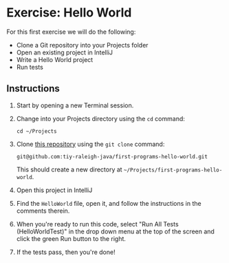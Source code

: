 # Exercise: Hello World

For this first exercise we will do the following:

* Clone a Git repository into your Projects folder
* Open an existing project in IntelliJ
* Write a Hello World project
* Run tests

## Instructions

1. Start by opening a new Terminal session.

2. Change into your Projects directory using the `cd` command: 

	`cd ~/Projects`

3. Clone [this repository](https://github.com/tiy-raleigh-java/first-programs-hello-world) using the `git clone` command: 

	`git@github.com:tiy-raleigh-java/first-programs-hello-world.git`

	This should create a new directory at `~/Projects/first-programs-hello-world`.

4. Open this project in IntelliJ

5. Find the `HelloWorld` file, open it, and follow the instructions in the comments therein. 

6. When you're ready to run this code, select "Run All Tests (HelloWorldTest)" in the drop down menu at the top of the screen and click the green Run button to the right.

7. If the tests pass, then you're done!